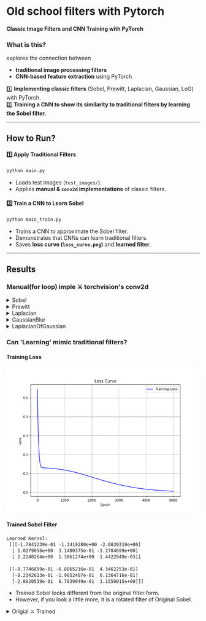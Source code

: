 # Old school filters with Pytorch

#### **Classic Image Filters and CNN Training with PyTorch**  

### **What is this?**  
explores the connection between 
* **traditional image processing filters**
* **CNN-based feature extraction** using PyTorch

1️⃣ **Implementing classic filters** (Sobel, Prewitt, Laplacian, Gaussian, LoG) with PyTorch.  
2️⃣ **Training a CNN to show its similarity to traditional filters by learning the Sobel filter.**  

---

## **How to Run?**  

#### **1️⃣ Apply Traditional Filters**  
```bash
python main.py
```
- Loads test images (`test_images/`).  
- Applies **manual & `conv2d` implementations** of classic filters.  

#### **2️⃣ Train a CNN to Learn Sobel**  
```bash
python main_train.py
```
- Trains a CNN to approximate the Sobel filter.  
- Demonstrates that CNNs can learn traditional filters.  
- Saves **loss curve (`loss_curve.png`)** and **learned filter**.  

---

## **Results**  
### Manual(for loop) imple ⚔️ torchvision's conv2d
<details>
<summary> Sobel </summary>

![Sobel](result_sample/filter_Sobel.jpg)

</details>

<details>
<summary> Prewitt </summary>

![Prewitt](result_sample/filter_Prewitt.jpg)

</details>

<details>
<summary> Laplacian </summary>

![Laplacian](result_sample/filter_Laplacian.jpg)

</details>

<details>
<summary> GaussianBlur </summary>

![GaussianBlur](result_sample/filter_GaussianBlur.jpg)

</details>

<details>
<summary> LaplacianOfGaussian </summary>

![LaplacianOfGaussian](result_sample/filter_LaplacianOfGaussian.jpg)

</details>

### Can 'Learning' mimic traditional filters?

#### Training Loss
![loss_curve](result_sample/loss_curve.png)

#### Trained Sobel Filter
```
Learned Kernel:
 [[[-1.7841239e-01 -1.3419280e+00 -2.0839319e+00]
  [ 1.0279056e+00  3.1480375e-01 -1.2704699e+00]
  [ 2.2240264e+00  1.3061274e+00  1.4422949e-03]]

 [[-8.7746859e-01 -6.8865216e-01  4.3462253e-01]
  [-8.2342613e-01 -1.9852407e-01  6.1364716e-01]
  [-2.8820539e-01  6.7039949e-01  1.1550015e+00]]]
```
* Trained Sobel looks different from the original filter form.
* However, if you look a little more, it is a rotated filter of Original Sobel.

<details>
<summary> Origial ⚔️ Trained  </summary>

![learned_sobel_comparison.jpg](result_sample/learned_sobel_comparison.jpg)

</details>


